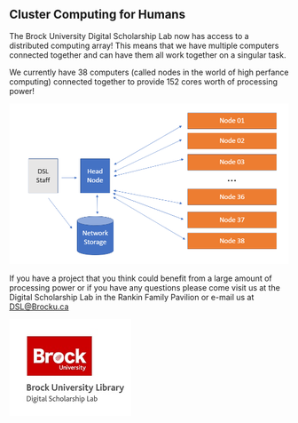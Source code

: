 ## Cluster Computing for Humans

The Brock University Digital Scholarship Lab now has access to a distributed computing array!  This means that we have multiple computers connected together and can have them all work together on a singular task.

We currently have 38 computers (called nodes in the world of high perfance computing) connected together to provide 152 cores worth of processing power!

![HPC Process][hpc]

If you have a project that you think could benefit from a large amount of processing power or if you have any questions please come visit us at the Digital Scholarship Lab in the Rankin Family Pavilion or e-mail us at DSL@Brocku.ca

![DSL Logo][dsllogo]








[hpc]: hpc_diagram.png
[dsllogo]: dsl-logo.jpg
